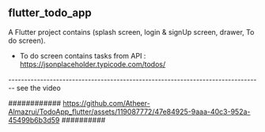 ## flutter_todo_app

A Flutter project contains (splash screen, login & signUp screen, drawer, To do screen).
 * To do screen contains tasks from API : https://jsonplaceholder.typicode.com/todos/

 -------------------------------------------------------------------------------- see the video







############  https://github.com/Atheer-Almazrui/TodoApp_flutter/assets/119087772/47e84925-9aaa-40c3-952a-45499b6b3d59 ##########

